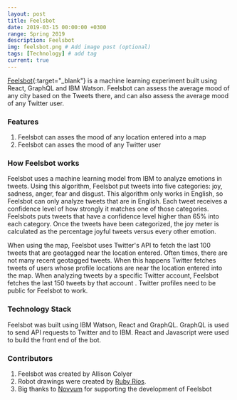 ```yaml
---
layout: post
title: Feelsbot
date: 2019-03-15 00:00:00 +0300
range: Spring 2019
description: Feelsbot
img: feelsbot.png # Add image post (optional)
tags: [Technology] # add tag
current: true
---
```


[Feelsbot](https://www.feelsbot.me/){:target="\_blank"} is a machine learning experiment built using React, GraphQL and IBM Watson. Feelsbot can assess the average mood of any city based on the Tweets there, and can also assess the average mood of any Twitter user.

### Features

1. Feelsbot can asses the mood of any location entered into a map
2. Feelsbot can asses the mood of any Twitter user

### How Feelsbot works

Feelsbot uses a machine learning model from IBM to analyze emotions in
tweets. Using this algorithm, Feelsbot put tweets into five categories:
joy, sadness, anger, fear and disgust. This algorithm only works in
English, so Feelsbot can only analyze tweets that are in English. Each
tweet receives a confidence level of how strongly it matches one of
those categories. Feelsbots puts tweets that have a confidence level
higher than 65% into each category. Once the tweets have been
categorized, the joy meter is calculated as the percentage joyful tweets
versus every other emotion.

When using the map, Feelsbot uses Twitter's API to fetch the last 100
tweets that are geotagged near the location entered. Often times, there
are not many recent geotagged tweets. When this happens Twitter fetches
tweets of users whose profile locations are near the location entered
into the map. When analyzing tweets by a specific Twitter account,
Feelsbot fetches the last 150 tweets by that account . Twitter profiles
need to be public for Feelsbot to work.

### Technology Stack

Feelsbot was built using IBM Watson, React and GraphQL. GraphQL is used to send API requests to Twitter and to IBM. React and Javascript were used to build the front end of the bot.

### Contributors
1. Feelsbot was created by Allison Colyer
2. Robot drawings were created by [Ruby Ríos](https://www.rubyrios.com).
3. Big thanks to [Novvum](https://www.novvum.io) for supporting the development of Feelsbot
